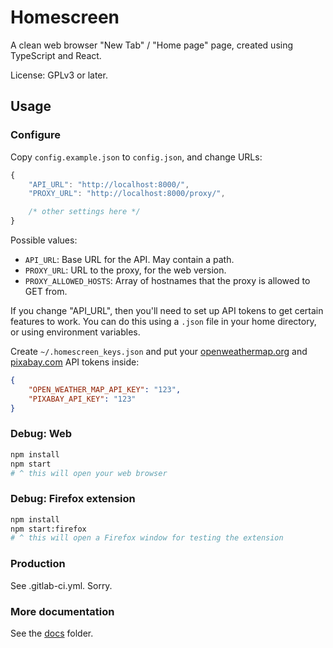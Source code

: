 # Homescreen

A clean web browser "New Tab" / "Home page" page, created using TypeScript and React.

License: GPLv3 or later.

## Usage

### Configure

Copy `config.example.json` to `config.json`, and change URLs:

```js
{
	"API_URL": "http://localhost:8000/",
	"PROXY_URL": "http://localhost:8000/proxy/",

	/* other settings here */
}
```

Possible values:

* `API_URL`: Base URL for the API. May contain a path.
* `PROXY_URL`: URL to the proxy, for the web version.
* `PROXY_ALLOWED_HOSTS`: Array of hostnames that the proxy is allowed to GET from.

If you change "API_URL", then you'll need to set up API tokens to get
certain features to work. You can do this using a `.json` file in your home
directory, or using environment variables.

Create `~/.homescreen_keys.json` and put your
[openweathermap.org](https://home.openweathermap.org/users/sign_up)
and [pixabay.com](https://pixabay.com/api/docs/) API tokens inside:

```json
{
	"OPEN_WEATHER_MAP_API_KEY": "123",
	"PIXABAY_API_KEY": "123"
}
```

### Debug: Web

```bash
npm install
npm start
# ^ this will open your web browser
```

### Debug: Firefox extension

```bash
npm install
npm start:firefox
# ^ this will open a Firefox window for testing the extension
```

### Production

See .gitlab-ci.yml. Sorry.

### More documentation

See the [docs](docs) folder.
